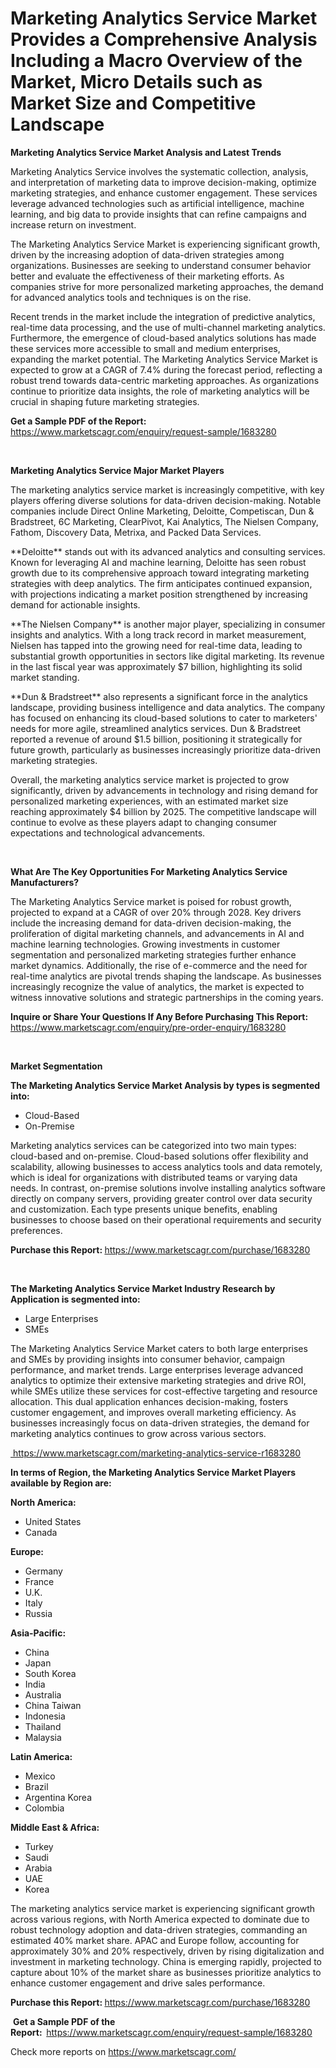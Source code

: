 <p><h1>Marketing Analytics Service Market Provides a Comprehensive Analysis Including a Macro Overview of the Market, Micro Details such as Market Size and Competitive Landscape</h1></p><p><strong>Marketing Analytics Service Market Analysis and Latest Trends</strong></p>
<p><p>Marketing Analytics Service involves the systematic collection, analysis, and interpretation of marketing data to improve decision-making, optimize marketing strategies, and enhance customer engagement. These services leverage advanced technologies such as artificial intelligence, machine learning, and big data to provide insights that can refine campaigns and increase return on investment.</p><p>The Marketing Analytics Service Market is experiencing significant growth, driven by the increasing adoption of data-driven strategies among organizations. Businesses are seeking to understand consumer behavior better and evaluate the effectiveness of their marketing efforts. As companies strive for more personalized marketing approaches, the demand for advanced analytics tools and techniques is on the rise.</p><p>Recent trends in the market include the integration of predictive analytics, real-time data processing, and the use of multi-channel marketing analytics. Furthermore, the emergence of cloud-based analytics solutions has made these services more accessible to small and medium enterprises, expanding the market potential. The Marketing Analytics Service Market is expected to grow at a CAGR of 7.4% during the forecast period, reflecting a robust trend towards data-centric marketing approaches. As organizations continue to prioritize data insights, the role of marketing analytics will be crucial in shaping future marketing strategies.</p></p>
<p><strong>Get a Sample PDF of the Report:&nbsp;</strong> <a href="https://www.marketscagr.com/enquiry/request-sample/1683280?utm_campaign=1848&utm_medium=2&utm_source=Github&utm_content=ia&utm_term=30122024&utm_id=marketing-analytics-service">https://www.marketscagr.com/enquiry/request-sample/1683280</a></p>
<p>&nbsp;</p>
<p><strong>Marketing Analytics Service Major Market Players</strong></p>
<p><p>The marketing analytics service market is increasingly competitive, with key players offering diverse solutions for data-driven decision-making. Notable companies include Direct Online Marketing, Deloitte, Competiscan, Dun & Bradstreet, 6C Marketing, ClearPivot, Kai Analytics, The Nielsen Company, Fathom, Discovery Data, Metrixa, and Packed Data Services.</p><p>**Deloitte** stands out with its advanced analytics and consulting services. Known for leveraging AI and machine learning, Deloitte has seen robust growth due to its comprehensive approach toward integrating marketing strategies with deep analytics. The firm anticipates continued expansion, with projections indicating a market position strengthened by increasing demand for actionable insights.</p><p>**The Nielsen Company** is another major player, specializing in consumer insights and analytics. With a long track record in market measurement, Nielsen has tapped into the growing need for real-time data, leading to substantial growth opportunities in sectors like digital marketing. Its revenue in the last fiscal year was approximately $7 billion, highlighting its solid market standing.</p><p>**Dun & Bradstreet** also represents a significant force in the analytics landscape, providing business intelligence and data analytics. The company has focused on enhancing its cloud-based solutions to cater to marketers' needs for more agile, streamlined analytics services. Dun & Bradstreet reported a revenue of around $1.5 billion, positioning it strategically for future growth, particularly as businesses increasingly prioritize data-driven marketing strategies.</p><p>Overall, the marketing analytics service market is projected to grow significantly, driven by advancements in technology and rising demand for personalized marketing experiences, with an estimated market size reaching approximately $4 billion by 2025. The competitive landscape will continue to evolve as these players adapt to changing consumer expectations and technological advancements.</p></p>
<p>&nbsp;</p>
<p><strong>What Are The Key Opportunities For Marketing Analytics Service Manufacturers?</strong></p>
<p><p>The Marketing Analytics Service market is poised for robust growth, projected to expand at a CAGR of over 20% through 2028. Key drivers include the increasing demand for data-driven decision-making, the proliferation of digital marketing channels, and advancements in AI and machine learning technologies. Growing investments in customer segmentation and personalized marketing strategies further enhance market dynamics. Additionally, the rise of e-commerce and the need for real-time analytics are pivotal trends shaping the landscape. As businesses increasingly recognize the value of analytics, the market is expected to witness innovative solutions and strategic partnerships in the coming years.</p></p>
<p><strong>Inquire or Share Your Questions If Any Before Purchasing This Report:</strong> <a href="https://www.marketscagr.com/enquiry/pre-order-enquiry/1683280?utm_campaign=1848&utm_medium=2&utm_source=Github&utm_content=ia&utm_term=30122024&utm_id=marketing-analytics-service">https://www.marketscagr.com/enquiry/pre-order-enquiry/1683280</a></p>
<p>&nbsp;</p>
<p><strong>Market Segmentation</strong></p>
<p><strong>The Marketing Analytics Service Market Analysis by types is segmented into:</strong></p>
<p><ul><li>Cloud-Based</li><li>On-Premise</li></ul></p>
<p><p>Marketing analytics services can be categorized into two main types: cloud-based and on-premise. Cloud-based solutions offer flexibility and scalability, allowing businesses to access analytics tools and data remotely, which is ideal for organizations with distributed teams or varying data needs. In contrast, on-premise solutions involve installing analytics software directly on company servers, providing greater control over data security and customization. Each type presents unique benefits, enabling businesses to choose based on their operational requirements and security preferences.</p></p>
<p><strong>Purchase this Report:&nbsp;</strong><a href="https://www.marketscagr.com/purchase/1683280?utm_campaign=1848&utm_medium=2&utm_source=Github&utm_content=ia&utm_term=30122024&utm_id=marketing-analytics-service">https://www.marketscagr.com/purchase/1683280</a></p>
<p>&nbsp;</p>
<p><strong>The Marketing Analytics Service Market Industry Research by Application is segmented into:</strong></p>
<p><ul><li>Large Enterprises</li><li>SMEs</li></ul></p>
<p><p>The Marketing Analytics Service Market caters to both large enterprises and SMEs by providing insights into consumer behavior, campaign performance, and market trends. Large enterprises leverage advanced analytics to optimize their extensive marketing strategies and drive ROI, while SMEs utilize these services for cost-effective targeting and resource allocation. This dual application enhances decision-making, fosters customer engagement, and improves overall marketing efficiency. As businesses increasingly focus on data-driven strategies, the demand for marketing analytics continues to grow across various sectors.</p></p>
<p><a href="https://www.marketscagr.com/marketing-analytics-service-r1683280?utm_campaign=1848&utm_medium=2&utm_source=Github&utm_content=ia&utm_term=30122024&utm_id=marketing-analytics-service">&nbsp;https://www.marketscagr.com/marketing-analytics-service-r1683280</a></p>
<p><strong>In terms of Region, the Marketing Analytics Service Market Players available by Region are:</strong></p>
<p>
    <p> <strong> North America: </strong>
        <ul>
            <li>United States</li>
            <li>Canada</li>
        </ul>
        </p> 
    <p> <strong> Europe: </strong>
        <ul>
            <li>Germany</li>
            <li>France</li>
            <li>U.K.</li>
            <li>Italy</li>
            <li>Russia</li>
        </ul>
        </p> 
    <p> <strong> Asia-Pacific: </strong>
        <ul>
            <li>China</li>
            <li>Japan</li>
            <li>South Korea</li>
            <li>India</li>
            <li>Australia</li>
            <li>China Taiwan</li>
            <li>Indonesia</li>
            <li>Thailand</li>
            <li>Malaysia</li>
        </ul>
        </p> 
    <p> <strong> Latin America: </strong>
        <ul>
            <li>Mexico</li>
            <li>Brazil</li>
            <li>Argentina Korea</li>
            <li>Colombia</li>
        </ul>
        </p> 
    <p> <strong> Middle East & Africa: </strong>
        <ul>
            <li>Turkey</li>
            <li>Saudi</li>
            <li>Arabia</li>
            <li>UAE</li>
            <li>Korea</li>
        </ul>
    </p>
    </p>
<p><p>The marketing analytics service market is experiencing significant growth across various regions, with North America expected to dominate due to robust technology adoption and data-driven strategies, commanding an estimated 40% market share. APAC and Europe follow, accounting for approximately 30% and 20% respectively, driven by rising digitalization and investment in marketing technology. China is emerging rapidly, projected to capture about 10% of the market share as businesses prioritize analytics to enhance customer engagement and drive sales performance.</p></p>
<p><strong>Purchase this Report: </strong><a href="https://www.marketscagr.com/purchase/1683280?utm_campaign=1848&utm_medium=2&utm_source=Github&utm_content=ia&utm_term=30122024&utm_id=marketing-analytics-service">https://www.marketscagr.com/purchase/1683280</a></p>
<p>&nbsp;<strong>Get a Sample PDF of the Report:&nbsp;&nbsp;</strong><a href="https://www.marketscagr.com/enquiry/request-sample/1683280?utm_campaign=1848&utm_medium=2&utm_source=Github&utm_content=ia&utm_term=30122024&utm_id=marketing-analytics-service">https://www.marketscagr.com/enquiry/request-sample/1683280</a></p>
<p><strong></strong></p>
<p>Check more reports on <a href="https://www.marketscagr.com/?utm_campaign=1848&utm_medium=2&utm_source=Github&utm_content=ia&utm_term=30122024&utm_id=marketing-analytics-service">https://www.marketscagr.com/</a></p>